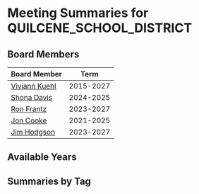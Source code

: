 # Meeting Summaries for QUILCENE_SCHOOL_DISTRICT

## Board Members

| Board Member       | Term           |
|--------------------|----------------|
| [Viviann Kuehl](board_member_103.md) | 2015-2027 |
| [Shona Davis](board_member_104.md) | 2024-2025 |
| [Ron Frantz](board_member_105.md) | 2023-2027 |
| [Jon Cooke](board_member_106.md) | 2021-2025 |
| [Jim Hodgson](board_member_107.md) | 2023-2027 |

## Available Years

## Summaries by Tag
